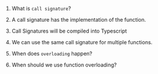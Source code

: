 1. What is `call signature`?

2. A call signature has the implementation of the function.

3. Call Signatures will be compiled into Typescript

4. We can use the same call signature for multiple functions.

5. When does `overloading` happen?

6. When should we use function overloading?
